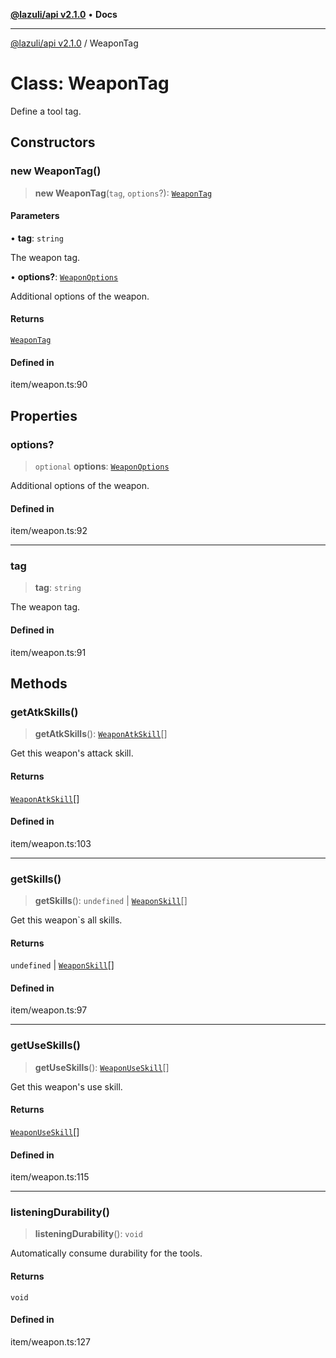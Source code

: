 [**@lazuli/api v2.1.0**](../README.md) • **Docs**

***

[@lazuli/api v2.1.0](../globals.md) / WeaponTag

# Class: WeaponTag

Define a tool tag.

## Constructors

### new WeaponTag()

> **new WeaponTag**(`tag`, `options`?): [`WeaponTag`](WeaponTag.md)

#### Parameters

• **tag**: `string`

The weapon tag.

• **options?**: [`WeaponOptions`](../interfaces/WeaponOptions.md)

Additional options of the weapon.

#### Returns

[`WeaponTag`](WeaponTag.md)

#### Defined in

item/weapon.ts:90

## Properties

### options?

> `optional` **options**: [`WeaponOptions`](../interfaces/WeaponOptions.md)

Additional options of the weapon.

#### Defined in

item/weapon.ts:92

***

### tag

> **tag**: `string`

The weapon tag.

#### Defined in

item/weapon.ts:91

## Methods

### getAtkSkills()

> **getAtkSkills**(): [`WeaponAtkSkill`](WeaponAtkSkill.md)[]

Get this weapon's attack skill.

#### Returns

[`WeaponAtkSkill`](WeaponAtkSkill.md)[]

#### Defined in

item/weapon.ts:103

***

### getSkills()

> **getSkills**(): `undefined` \| [`WeaponSkill`](WeaponSkill.md)[]

Get this weapon`s all skills.

#### Returns

`undefined` \| [`WeaponSkill`](WeaponSkill.md)[]

#### Defined in

item/weapon.ts:97

***

### getUseSkills()

> **getUseSkills**(): [`WeaponUseSkill`](WeaponUseSkill.md)[]

Get this weapon's use skill.

#### Returns

[`WeaponUseSkill`](WeaponUseSkill.md)[]

#### Defined in

item/weapon.ts:115

***

### listeningDurability()

> **listeningDurability**(): `void`

Automatically consume durability for the tools.

#### Returns

`void`

#### Defined in

item/weapon.ts:127
